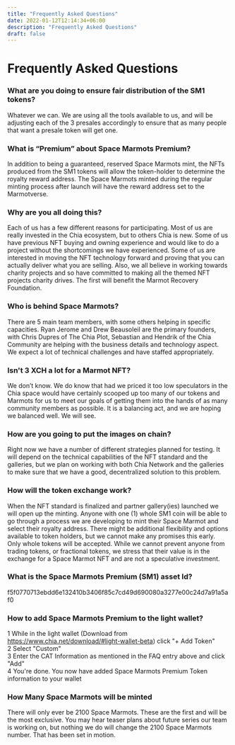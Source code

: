 ```yaml
---
title: "Frequently Asked Questions"
date: 2022-01-12T12:14:34+06:00
description: "Frequently Asked Questions"
draft: false
---
```

# Frequently Asked Questions

### What are you doing to ensure fair distribution of the SM1 tokens?

Whatever we can. We are using all the tools available to us, and will be adjusting each of the 3 presales accordingly to ensure that as many people that want a presale token will get one.

### What is “Premium” about Space Marmots Premium?

In addition to being a guaranteed, reserved Space Marmots mint, the NFTs produced from the SM1 tokens will allow the token-holder to determine the royalty reward address. The Space Marmots minted during the regular minting process after launch will have the reward address set to the Marmotverse.

### Why are you all doing this?

Each of us has a few different reasons for participating. Most of us are really invested in the Chia ecosystem, but to others Chia is new. Some of us have previous NFT buying and owning experience and would like to do a project without the shortcomings we have experienced. Some of us are interested in moving the NFT technology forward and proving that you can actually deliver what you are selling. Also, we all believe in working towards charity projects and so have committed to making all the themed NFT projects charity drives. The first will benefit the Marmot Recovery Foundation.

### Who is behind Space Marmots?

There are 5 main team members, with some others helping in specific capacities. Ryan Jerome and Drew Beausoleil are the primary founders, with Chris Dupres of The Chia Plot, Sebastian and Hendrik of the Chia Community are helping with the business details and technology aspect. We expect a lot of technical challenges and have staffed appropriately.

### Isn't 3 XCH a lot for a Marmot NFT?

We don’t know. We do know that had we priced it too low speculators in the Chia space would have certainly scooped up too many of our tokens and Marmots for us to meet our goals of getting them into the hands of as many community members as possible. It is a balancing act, and we are hoping we balanced well. We will see.

### How are you going to put the images on chain?

Right now we have a number of different strategies planned for testing. It will depend on the technical capabilities of the NFT standard and the galleries, but we plan on working with both Chia Network and the galleries to make sure that we have a good, decentralized solution to this problem.

### How will the token exchange work?

When the NFT standard is finalized and partner gallery(ies) launched we will open up the minting. Anyone with one (1) whole SM1 coin will be able to go through a process we are developing to mint their Space Marmot and select their royalty address. There might be additional flexibility and options available to token holders, but we cannot make any promises this early. Only whole tokens will be accepted. While we cannot prevent anyone from trading tokens, or fractional tokens, we stress that their value is in the exchange for a Space Marmot NFT and are not a speculative investment.

### What is the Space Marmots Premium (SM1) asset Id?

f5f0770713ebdd6e132410b3406f85c7cd49d690080a3277e00c24d7a91a5af0

### How to add Space Marmots Premium to the light wallet?

1 While in the light wallet (Download from https://www.chia.net/download/#light-wallet-beta) click "+ Add Token" <br>
2 Select "Custom" <br>
3 Enter the CAT Information as mentioned in the FAQ entry above and click "Add" <br>
4 You're done. You now have added Space Marmots Premium Token information to your wallet <br>

### How Many Space Marmots will be minted

There will only ever be 2100 Space Marmots. These are the first and will be the most exclusive. You may hear teaser plans about future series our team is working on, but nothing we do will change the 2100 Space Marmots number. That has been set in motion.